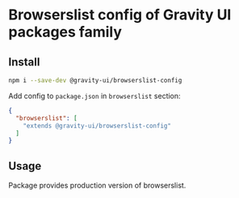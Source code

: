# Browserslist config of Gravity UI packages family

## Install

```bash
npm i --save-dev @gravity-ui/browserslist-config
```

Add config to `package.json` in `browserslist` section:

```json
{
  "browserslist": [
    "extends @gravity-ui/browserslist-config"
  ]
}
```

## Usage

Package provides production version of browserslist.
